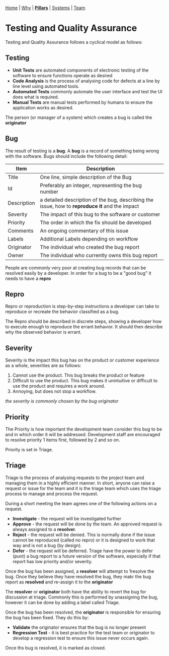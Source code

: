 [Home](README.md) | [Why](why.md) | **[Pillars](pillars.md)** | [Systems](systems.md) | [Team](team-model.md)


# Testing and Quality Assurance
Testing and Quality Assurance follows a cyclical model as follows:

## Testing
  * **Unit Tests** are automated components of electronic testing of the software to ensure functions operate as desired 
  * **Code Analysis** is the process of analysing code for defects at a line by line level using automated tools. 
  * **Automated Tests** commonly automate the user interface and test the UI does what is required. 
  * **Manual Tests** are manual tests performed by humans to ensure the application works as desired.

The person (or manager of a system) which creates a bug is called the **originator**

## Bug

The result of testing is a **bug**. A **bug** is a record of something being wrong with the software. Bugs should include the following detail:

| Item | Description |
| -- | -- |
| Title | One line, simple description of the Bug |
| Id | Preferably an integer, representing the bug number |
| Description | a detailed description of the bug, describing the issue, how to **reproduce it** and the impact |
| Severity | The impact of this bug to the software or customer |
| Priority | The order in which the fix should be developed |
| Comments | An ongoing commentary of this issue |
| Labels | Additional Labels depending on workflow |
| Originator | The individual who created the bug report |
| Owner | The individual who currently owns this bug report |




People are commonly very poor at creating bug records that can be resolved easily by a developer. In order for a bug to be a "good bug" it needs to have a **repro**

## Repro

Repro or reproduction is step-by-step instructions a developer can take to reproduce or recreate the behavior classified as a bug. 

The Repro should be described in discrete steps, showing a developer how to execute enough to reproduce the errant behavior. It should then describe why the observed behavior is errant.

## Severity

Severity is the impact this bug has on the product or customer experience as a whole, severities are as follows:

1. Cannot use the product. This bug breaks the product or feature
2. Difficult to use the product. This bug makes it unintuitive or difficult to use the product and requires a work around.
3. Annoying, but does not stop a workflow.

*the severity is commonly chosen by the bug originator*

## Priority

The Priority is how important the development team consider this bug to be and in which order it will be addressed. Development staff are encouraged to resolve priority 1 items first, followed by 2 and so on.

Priority is set in Triage.

## Triage
Triage is the process of analysing requests to the project team and managing them in a highly efficient manner. In short, anyone can raise a request or issue for the team and it is the triage team which uses the triage process to manage and process the request. 
 
During a short meeting the team agrees one of the following actions on a request. 
 
- **Investigate** - the request will be investigated further
-  **Approve** - the request will be done by the team. An approved request is always assigned to a **resolver**.
-  **Reject** - the request will be denied. This is normally done if the issue cannot be reproduced (called no repro) or it is designed to work that way and is not a bug (by design). 
-  **Defer** - the request will be deferred. Triage have the power to defer (punt) a bug report to a future version of the software, especially if that report has low priority and/or severity.
  
Once the bug has been assigned, a **resolver** will attempt to 1resolve the bug. Once they believe they have resolved the bug, they makr the bug report as **resolved** and re-assign it to the **originator**

The **resolver** or **originator** both have the ability to revert the bug for discussion at triage. Commonly this is performed by unassigning the bug, however it can be done by adding a label called Triage.


Once the bug has been resolved, the **originator** is responsible for ensuring the bug has been fixed. They do this by:

- **Validate** the originator ensures that the bug is no longer present
- **Regression Test** - it is best practice for the test team or originator to develop a regression test to ensure this issue never occurs again.

Once ths bug is resolved, it is marked as closed.